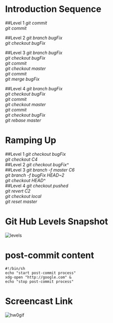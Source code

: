 # Introduction Sequence
##Level 1
 *git commit*  
 *git commit*

##Level 2
 *git branch bugFix*  
 *git checkout bugFix*

##Level 3
 *git branch bugFix*  
 *git checkout bugFix*  
 *git commit*  
 *git checkout master*  
 *git commit*  
 *git merge bugFix*  

##Level 4
 *git branch bugFix*  
 *git checkout bugFix*  
 *git commit*  
 *git checkout master*  
 *git commit*  
 *git checkout bugFix*  
 *git rebase master*  

# Ramping Up
##Level 1
 *git checkout bugFix*  
 *git checkout C4*  
##Level 2
 *git checkout bugFix^*  
##Level 3
 *git branch -f master C6*  
 *git branch -f bugFix HEAD~2*  
 *git checkout HEAD^*  
##Level 4
 *git checkout pushed*  
 *git revert C2*  
 *git checkout local*  
 *git reset master*  
 
# Git Hub Levels Snapshot
![levels](https://cloud.githubusercontent.com/assets/8634231/9722703/1e066f82-5580-11e5-9c0c-858df50b9f65.PNG)

# post-commit content


    #!/bin/sh  
    echo "start post-commit process"  
    xdg-open "http://google.com" &  
    echo "stop post-commit process"  
    


# Screencast Link
![hw0gif](https://cloud.githubusercontent.com/assets/8634231/9723046/3a29fd8a-5587-11e5-9086-b314def1a2aa.gif)
